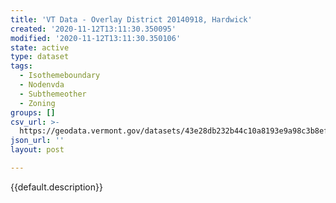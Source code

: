```yaml
---
title: 'VT Data - Overlay District 20140918, Hardwick'
created: '2020-11-12T13:11:30.350095'
modified: '2020-11-12T13:11:30.350106'
state: active
type: dataset
tags:
  - Isothemeboundary
  - Nodenvda
  - Subthemeother
  - Zoning
groups: []
csv_url: >-
  https://geodata.vermont.gov/datasets/43e28db232b44c10a8193e9a98c3b8ef_0.csv?outSR=%7B%22latestWkid%22%3A3857%2C%22wkid%22%3A102100%7D
json_url: ''
layout: post

---
```

{{default.description}}
